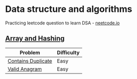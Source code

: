 # Data structure and algorithms 
Practicing leetcode question to learn DSA - [neetcode.io](neetcode.io)


## [Array and Hashing](/Array%20%26%20Hashing/)

Problem | Difficulty 
--------|-----------
[Contains Duplicate](Array%20&%20Hashing/contains_duplicate.py)| Easy
[Valid Anagram](Array%20&%20Hashing/valid_anagram.py) | Easy